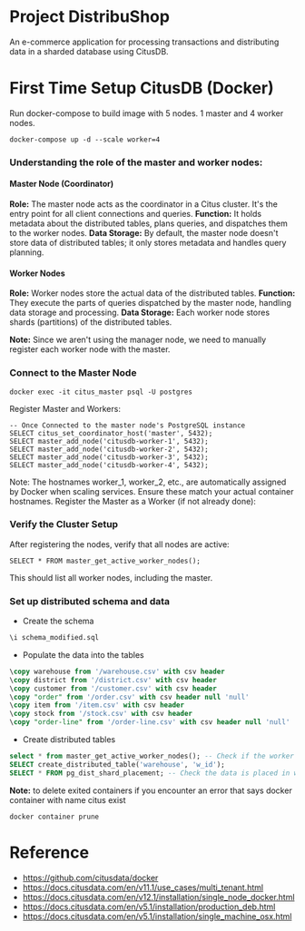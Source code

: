# Project DistribuShop
An e-commerce application for processing transactions and distributing data in a sharded database using CitusDB.

# First Time Setup CitusDB (Docker)

Run docker-compose to build image with 5 nodes. 1 master and 4 worker nodes.
```
docker-compose up -d --scale worker=4
```

### Understanding the role of the master and worker nodes:
#### Master Node (Coordinator)
**Role:** The master node acts as the coordinator in a Citus cluster. It's the entry point for all client connections and queries.
**Function:** It holds metadata about the distributed tables, plans queries, and dispatches them to the worker nodes.
**Data Storage:** By default, the master node doesn't store data of distributed tables; it only stores metadata and handles query planning.

#### Worker Nodes
**Role:** Worker nodes store the actual data of the distributed tables.
**Function:** They execute the parts of queries dispatched by the master node, handling data storage and processing.
**Data Storage:** Each worker node stores shards (partitions) of the distributed tables.

**Note:** 
Since we aren't using the manager node, we need to manually register each worker node with the master.


### Connect to the Master Node
```
docker exec -it citus_master psql -U postgres
```

Register Master and Workers:
```
-- Once Connected to the master node's PostgreSQL instance
SELECT citus_set_coordinator_host('master', 5432);
SELECT master_add_node('citusdb-worker-1', 5432);
SELECT master_add_node('citusdb-worker-2', 5432);
SELECT master_add_node('citusdb-worker-3', 5432);
SELECT master_add_node('citusdb-worker-4', 5432);
```
Note: The hostnames worker_1, worker_2, etc., are automatically assigned by Docker when scaling services. Ensure these match your actual container hostnames.
Register the Master as a Worker (if not already done):

### Verify the Cluster Setup
After registering the nodes, verify that all nodes are active:
```
SELECT * FROM master_get_active_worker_nodes();
```
This should list all worker nodes, including the master.

### Set up distributed schema and data

- Create the schema
```sql
\i schema_modified.sql
```

- Populate the data into the tables
```sql
\copy warehouse from '/warehouse.csv' with csv header
\copy district from '/district.csv' with csv header
\copy customer from '/customer.csv' with csv header
\copy "order" from '/order.csv' with csv header null 'null'
\copy item from '/item.csv' with csv header
\copy stock from '/stock.csv' with csv header
\copy "order-line" from '/order-line.csv' with csv header null 'null'
```
- Create distributed tables
```sql
select * from master_get_active_worker_nodes(); -- Check if the worker nodes are active and connected
SELECT create_distributed_table('warehouse', 'w_id');
SELECT * FROM pg_dist_shard_placement; -- Check the data is placed in which shard
```

**Note:** to delete exited containers if you encounter an error that says docker container with name citus exist
```
docker container prune
```

# Reference
- https://github.com/citusdata/docker
- https://docs.citusdata.com/en/v11.1/use_cases/multi_tenant.html
- https://docs.citusdata.com/en/v12.1/installation/single_node_docker.html
- https://docs.citusdata.com/en/v5.1/installation/production_deb.html
- https://docs.citusdata.com/en/v5.1/installation/single_machine_osx.html
